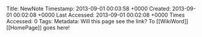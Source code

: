 Title: NewNote
Timestamp: 2013-09-01 00:03:58 +0000
Created: 2013-09-01 00:02:08 +0000
Last Accessed: 2013-09-01 00:02:08 +0000
Times Accessed: 0
Tags: 
Metadata: 
Will this page see the link? To [[WikiWord]]
[[HomePage]] goes here!